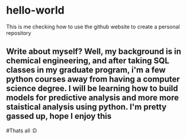 # hello-world
This is me checking how to use the github website to create a personal repository
## Write about myself? Well, my background is in chemical engineering, and after taking SQL classes in my graduate program, i'm a few python courses away from having a computer science degree. I will be learning how to build models for predictive analysis and more more staistical analysis using python. I'm pretty gassed up, hope I enjoy this

#Thats all :D 
